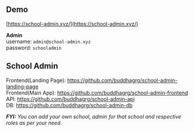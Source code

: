 ## Demo
[https://school-admin.xyz/](https://school-admin.xyz/)

**Admin**\
username: `admin@school-admin.xyz`\
password: `schooladmin`

## School Admin
Frontend(Landing Page): https://github.com/buddhagrg/school-admin-landing-page \
Frontend(Main App): https://github.com/buddhagrg/school-admin-frontend \
API: https://github.com/buddhagrg/school-admin-api \
DB: https://github.com/buddhagrg/school-admin-db

_**FYI:** You can add your own school, admin for that school and respective roles as per your need._
